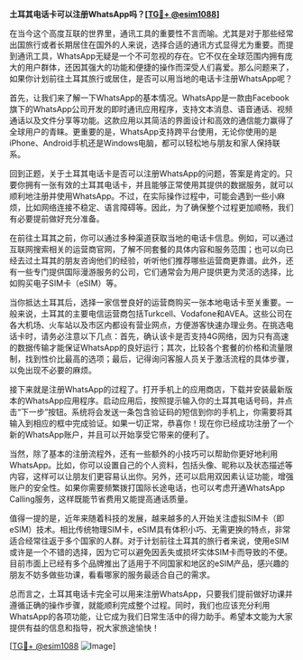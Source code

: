 **土耳其电话卡可以注册WhatsApp吗？[[TG💪+ @esim1088](https://t.me/s/esim1088)]**

在当今这个高度互联的世界里，通讯工具的重要性不言而喻。尤其是对于那些经常出国旅行或者长期居住在国外的人来说，选择合适的通讯方式显得尤为重要。而提到通讯工具，WhatsApp无疑是一个不可忽视的存在。它不仅在全球范围内拥有庞大的用户群体，还因其强大的功能和便捷的操作而深受人们喜爱。那么问题来了，如果你计划前往土耳其旅行或居住，是否可以用当地的电话卡注册WhatsApp呢？

首先，让我们来了解一下WhatsApp的基本情况。WhatsApp是一款由Facebook旗下的WhatsApp公司开发的即时通讯应用程序，支持文本消息、语音通话、视频通话以及文件分享等功能。这款应用以其简洁的界面设计和高效的通信能力赢得了全球用户的青睐。更重要的是，WhatsApp支持跨平台使用，无论你使用的是iPhone、Android手机还是Windows电脑，都可以轻松地与朋友和家人保持联系。

回到正题，关于土耳其电话卡是否可以注册WhatsApp的问题，答案是肯定的。只要你拥有一张有效的土耳其电话卡，并且能够正常使用其提供的数据服务，就可以顺利地注册并使用WhatsApp。不过，在实际操作过程中，可能会遇到一些小麻烦，比如网络连接不稳定、语言障碍等。因此，为了确保整个过程更加顺畅，我们有必要提前做好充分准备。

在前往土耳其之前，你可以通过多种渠道获取当地的电话卡信息。例如，可以通过互联网搜索相关的运营商官网，了解不同套餐的具体内容和服务范围；也可以向已经去过土耳其的朋友咨询他们的经验，听听他们推荐哪些运营商更靠谱。此外，还有一些专门提供国际漫游服务的公司，它们通常会为用户提供更为灵活的选择，比如购买电子SIM卡（eSIM）等。

当你抵达土耳其后，选择一家信誉良好的运营商购买一张本地电话卡至关重要。一般来说，土耳其的主要电信运营商包括Turkcell、Vodafone和AVEA。这些公司在各大机场、火车站以及市区内都设有营业网点，方便游客快速办理业务。在挑选电话卡时，请务必注意以下几点：首先，确认该卡是否支持4G网络，因为只有高速的数据传输才能保证WhatsApp的良好运行；其次，比较各个套餐的价格和流量限制，找到性价比最高的选项；最后，记得询问客服人员关于激活流程的具体步骤，以免出现不必要的麻烦。

接下来就是注册WhatsApp的过程了。打开手机上的应用商店，下载并安装最新版本的WhatsApp应用程序。启动应用后，按照提示输入你的土耳其电话号码，并点击“下一步”按钮。系统将会发送一条包含验证码的短信到你的手机上，你需要将其输入到相应的框中完成验证。如果一切正常，恭喜你！现在你已经成功注册了一个新的WhatsApp账户，并且可以开始享受它带来的便利了。

当然，除了基本的注册流程外，还有一些额外的小技巧可以帮助你更好地利用WhatsApp。比如，你可以设置自己的个人资料，包括头像、昵称以及状态描述等内容，这样可以让朋友们更容易认出你。另外，还可以启用双因素认证功能，增强账户的安全性。如果你需要频繁拨打国际长途电话，也可以考虑开通WhatsApp Calling服务，这样既能节省费用又能提高通话质量。

值得一提的是，近年来随着科技的发展，越来越多的人开始关注虚拟SIM卡（即eSIM）技术。相比传统物理SIM卡，eSIM具有体积小巧、无需更换的特点，非常适合经常往返于多个国家的人群。对于计划前往土耳其的旅行者来说，使用eSIM或许是一个不错的选择，因为它可以避免因丢失或损坏实体SIM卡而导致的不便。目前市面上已经有多个品牌推出了适用于不同国家和地区的eSIM产品，感兴趣的朋友不妨多做些功课，看看哪家的服务最适合自己的需求。

总而言之，土耳其电话卡完全可以用来注册WhatsApp，只要我们提前做好功课并遵循正确的操作步骤，就能顺利完成整个过程。同时，我们也应该充分利用WhatsApp的各项功能，让它成为我们日常生活中的得力助手。希望本文能为大家提供有益的信息和指导，祝大家旅途愉快！

[[TG💪+ @esim1088](https://t.me/s/esim1088) ![Image](https://i.postimg.cc/4NQfJmqS/Snipaste-2025-05-13-00-14-12.png)]